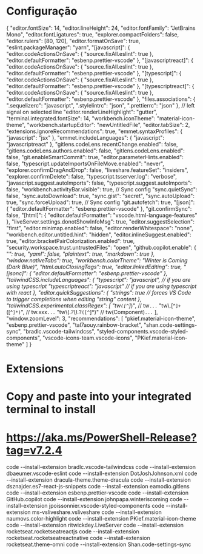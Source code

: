 # Configuração

{
    "editor.fontSize": 14,
    "editor.lineHeight": 24,
    "editor.fontFamily": "JetBrains Mono",
    "editor.fontLigatures": true,
    "explorer.compactFolders": false,
    "editor.rulers": [80, 120],
    "editor.formatOnSave": true,
    "eslint.packageManager": "yarn",
    "[javascript]": {
      "editor.codeActionsOnSave": {
        "source.fixAll.eslint": true
      },
      "editor.defaultFormatter": "esbenp.prettier-vscode"
    },
    "[javascriptreact]": {
      "editor.codeActionsOnSave": {
        "source.fixAll.eslint": true
      },
      "editor.defaultFormatter": "esbenp.prettier-vscode"
    },
    "[typescript]": {
      "editor.codeActionsOnSave": {
        "source.fixAll.eslint": true
      },
      "editor.defaultFormatter": "esbenp.prettier-vscode"
    },
    "[typescriptreact]": {
      "editor.codeActionsOnSave": {
        "source.fixAll.eslint": true
      },
      "editor.defaultFormatter": "esbenp.prettier-vscode"
    },
    "files.associations": {
      ".sequelizerc": "javascript",
      ".stylelintrc": "json",
      ".prettierrc": "json"
    },
    // left signal on selected line
    "editor.renderLineHighlight": "gutter",
    "terminal.integrated.fontSize": 14,
    "workbench.iconTheme": "material-icon-theme",
    "workbench.startupEditor": "newUntitledFile",
    "editor.tabSize": 2,
    "extensions.ignoreRecommendations": true,
    "emmet.syntaxProfiles": {
      "javascript": "jsx"
    },
    "emmet.includeLanguages": {
      "javascript": "javascriptreact"
    },
    "gitlens.codeLens.recentChange.enabled": false,
    "gitlens.codeLens.authors.enabled": false,
    "gitlens.codeLens.enabled": false,
    "git.enableSmartCommit": true,
    "editor.parameterHints.enabled": false,
    "typescript.updateImportsOnFileMove.enabled": "never",
    "explorer.confirmDragAndDrop": false,
    "liveshare.featureSet": "insiders",
    "explorer.confirmDelete": false,
    "typescript.tsserver.log": "verbose",
    "javascript.suggest.autoImports": false,
    "typescript.suggest.autoImports": false,
    "workbench.activityBar.visible": true,
    // Sync config
    "sync.quietSync": false,
    "sync.autoDownload": true,
    "sync.gist": "secret",
    "sync.autoUpload": true,
    "sync.forceUpload": true,
    // Sync config
    "git.autofetch": true,
    "[json]": {
      "editor.defaultFormatter": "esbenp.prettier-vscode"
    },
    "git.confirmSync": false,
    "[html]": {
      "editor.defaultFormatter": "vscode.html-language-features"
    },
    "liveServer.settings.donotShowInfoMsg": true,
    "editor.suggestSelection": "first",
    "editor.minimap.enabled": false,
    "editor.renderWhitespace": "none",
    "workbench.editor.untitled.hint": "hidden",
    "editor.inlineSuggest.enabled": true,
    "editor.bracketPairColorization.enabled": true,
    "security.workspace.trust.untrustedFiles": "open",
    "github.copilot.enable": {
      "*": true,
      "yaml": false,
      "plaintext": true,
      "markdown": true
    },
    "window.nativeTabs": true,
    "workbench.colorTheme": "Winter is Coming (Dark Blue)",
    "html.autoClosingTags": true,
    "editor.linkedEditing": true,
    "[jsonc]": {
      "editor.defaultFormatter": "esbenp.prettier-vscode"
    },
    "tailwindCSS.includeLanguages": {
      "typescript": "javascript", // if you are using typescript
      "typescriptreact": "javascript" // if you are using typescript with react
    },
    "editor.quickSuggestions": {
      "strings": true // forces VS Code to trigger completions when editing "string" content
    },
    "tailwindCSS.experimental.classRegex": [
      "tw`([^`]*)", // tw`...`
      "tw\\.[^`]+`([^`]*)`", // tw.xxx<xxx>`...`
      "tw\\(.*?\\).*?`([^`]*)" // tw(Component)<xxx>`...`
    ],
    "window.zoomLevel": 3,
    "recommendations": [
      "pkief.material-icon-theme",
      "esbenp.prettier-vscode",
      "tal7aouy.rainbow-bracket",
      "shan.code-settings-sync",
      "bradlc.vscode-tailwindcss",
      "styled-components.vscode-styled-components",
      "vscode-icons-team.vscode-icons",
      "PKief.material-icon-theme"
    ]
  }
# Extensions

# Copy and paste into your integrated terminal to install

# https://aka.ms/PowerShell-Release?tag=v7.2.4

code --install-extension bradlc.vscode-tailwindcss
code --install-extension dbaeumer.vscode-eslint
code --install-extension DotJoshJohnson.xml
code --install-extension dracula-theme.theme-dracula
code --install-extension dsznajder.es7-react-js-snippets
code --install-extension eamodio.gitlens
code --install-extension esbenp.prettier-vscode
code --install-extension GitHub.copilot
code --install-extension johnpapa.winteriscoming
code --install-extension jpoissonnier.vscode-styled-components
code --install-extension ms-vsliveshare.vsliveshare
code --install-extension naumovs.color-highlight
code --install-extension PKief.material-icon-theme
code --install-extension ritwickdey.LiveServer
code --install-extension rocketseat.rocketseatreactjs
code --install-extension rocketseat.rocketseatreactnative
code --install-extension rocketseat.theme-omni
code --install-extension Shan.code-settings-sync